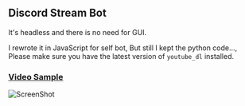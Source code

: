 ## Discord Stream Bot

It's headless and there is no need for GUI.

I rewrote it in JavaScript for self bot, But still I kept the python code..., Please make sure you have the latest version of `youtube_dl` installed.

### [Video Sample](https://www.youtube.com/watch?v=HA18QDE5GhQ)
![ScreenShot](https://raw.githubusercontent.com/MainSilent/DiscordStream/master/demo.png)
